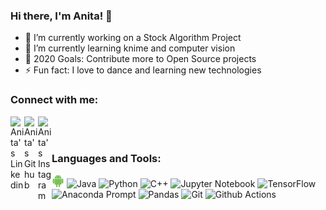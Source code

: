 ### Hi there, I'm Anita! 👋



- 🔭 I’m currently working on a Stock Algorithm Project
- 🌱 I’m currently learning knime and computer vision
- 🥅 2020 Goals: Contribute more to Open Source projects
- ⚡ Fun fact: I love to dance and learning new technologies 


### Connect with me:

<a href="https://www.linkedin.com/in/anitakumarijena/">
  <img align="left" alt="Anita's Linkedin" width="22px" src="https://cdn.jsdelivr.net/npm/simple-icons@v3/icons/linkedin.svg" />
</a>
<a href="https://github.com/anitakumarijena/anitakumarijena">
  <img align="left" alt="Anita's Github" width="22px" src="https://cdn.jsdelivr.net/npm/simple-icons@v3/icons/github.svg" />
</a>
<a href="https://www.linkedin.com/in/anitakumarijena/">
  <img align="left" alt="Anita's Instagram" width="22px" src="https://cdn.jsdelivr.net/npm/simple-icons@v3/icons/instagram.svg" />
</a>

<br />
<br />

### Languages and Tools:

<code><img height="20" src="https://raw.githubusercontent.com/github/explore/80688e429a7d4ef2fca1e82350fe8e3517d3494d/topics/android/android.png"></code>
![Java](http://img.shields.io/badge/-Java-%23FF6F00?style=flat-square&logo=java&logoColor=ffffff)
![Python](http://img.shields.io/badge/-Python-%233776AB?style=flat-square&logo=python&logoColor=ffffff)
![C++](http://img.shields.io/badge/-C++-%2300599C?style=flat-square&logo=c%2B%2B&logoColor=ffffff)
![Jupyter Notebook](http://img.shields.io/badge/-Jupyter%20Notebook-%23F37626?style=flat-square&logo=jupyter&logoColor=ffffff)
![TensorFlow](http://img.shields.io/badge/-Tensorflow-%23FF6F00?style=flat-square&logo=tensorflow&logoColor=ffffff)
![Anaconda Prompt](http://img.shields.io/badge/-Anaconda-%2342B029?style=flat-square&logo=anaconda&logoColor=ffffff)
![Pandas](http://img.shields.io/badge/-Pandas-%23150458?style=flat-square&logo=pandas&logoColor=ffffff)
![Git](https://img.shields.io/badge/-Git-black?style=flat-square&logo=git)
![Github Actions](http://img.shields.io/badge/-Github%20Actions-2088FF?style=flat-square&logo=github-actions&logoColor=ffffff)







